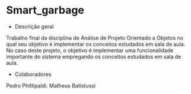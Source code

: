 # Smart_garbage

* Descrição geral

Trabalho final da disciplina de Análise de Projeto Orientado a Objetos no qual seu objetivo é implementar os conceitos estudados em sala de aula.
No caso deste projeto, o objetivo é implementar uma funcionalidade importante do sistema empregando os conceitos estudados em sala de aula.


* Colaboradores

Pedro Phittipaldi.
Matheus Batistussi
